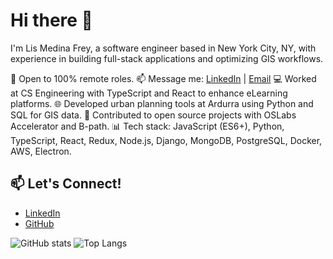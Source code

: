 <!--
**LisCMF/LisCMF** is a ✨ _special_ ✨ repository because its `README.md` (this file) appears on your GitHub profile.

Here are some ideas to get you started:

- 🔭 I’m currently working on ...
- 🌱 I’m currently learning ...
- 👯 I’m looking to collaborate on ...
- 🤔 I’m looking for help with ...
- 💬 Ask me about ...
- 📫 How to reach me: ...
- 😄 Pronouns: ...
- ⚡ Fun fact: ...
-->

# Hi there 👋
I'm Lis Medina Frey, a software engineer based in New York City, NY, with experience in building full-stack applications and optimizing GIS workflows.

💼 Open to 100% remote roles.
📫 Message me: [LinkedIn](https://linkedin.com/in/LisMedina) | [Email](mailto:liscmedinaf@gmail.com)
💻 Worked at CS Engineering with TypeScript and React to enhance eLearning platforms.
🌐 Developed urban planning tools at Ardurra using Python and SQL for GIS data.
🔧 Contributed to open source projects with OSLabs Accelerator and B-path.
📊 Tech stack: JavaScript (ES6+), Python, TypeScript, React, Redux, Node.js, Django, MongoDB, PostgreSQL, Docker, AWS, Electron.


## 📫 Let's Connect!
- [LinkedIn](https://linkedin.com/in/LisMedina)
- [GitHub](https://github.com/LisCMF)

![GitHub stats](https://github-readme-stats.vercel.app/api?username=LisCMF&show_icons=true&theme=radical)
![Top Langs](https://github-readme-stats.vercel.app/api/top-langs/?username=LisCMF&layout=compact&theme=radical)


